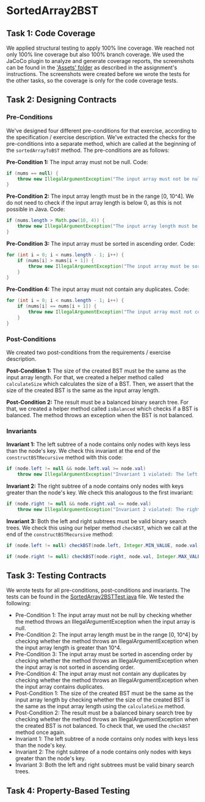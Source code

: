 # SortedArray2BST
## Task 1: Code Coverage
We applied structural testing to apply 100% line coverage.
We reached not only 100% line coverage but also 100% branch coverage.
We used the JaCoCo plugin to analyze and generate coverage reports, the screenshots can be found in the ['Assets' folder](./Assets) as described in the assignment's instructions.
The screenshots were created before we wrote the tests for the other tasks, so the coverage is only for the code coverage tests.

## Task 2: Designing Contracts
### Pre-Conditions
We've designed four different pre-conditions for that exercise, according to the specification / exercise description.
We've extracted the checks for the pre-conditions into a separate method, which are called at the beginning of the `sortedArrayToBST` method.
The pre-conditions are as follows:

**Pre-Condition 1:** The input array must not be null. Code:
```java
if (nums == null) {
    throw new IllegalArgumentException("The input array must not be null.");
}
```

**Pre-Condition 2:** The input array length must be in the range [0, 10^4]. 
We do not need to check if the input array length is below 0, as this is not possible in Java.
Code:
```java
if (nums.length > Math.pow(10, 4)) {
    throw new IllegalArgumentException("The input array length must be in the range [0, 10^4].");
}
```

**Pre-Condition 3:** The input array must be sorted in ascending order.
Code:
```java
for (int i = 0; i < nums.length - 1; i++) {
    if (nums[i] > nums[i + 1]) {
        throw new IllegalArgumentException("The input array must be sorted in ascending order.");
    }
}
```

**Pre-Condition 4:** The input array must not contain any duplicates.
Code:
```java
for (int i = 0; i < nums.length - 1; i++) {
    if (nums[i] == nums[i + 1]) {
        throw new IllegalArgumentException("The input array must not contain any duplicates.");
    }
}
```

### Post-Conditions
We created two post-conditions from the requirements / exercise description.

**Post-Condition 1:** The size of the created BST must be the same as the input array length.
For that, we created a helper method called `calculateSize` which calculates the size of a BST.
Then, we assert that the size of the created BST is the same as the input array length.

**Post-Condition 2:** The result must be a balanced binary search tree.
For that, we created a helper method called `isBalanced` which checks if a BST is balanced.
The method throws an exception when the BST is not balanced.

### Invariants
**Invariant 1:** The left subtree of a node contains only nodes with keys less than the node's key.
We check this invariant at the end of the `constructBSTRecursive` method with this code:
```java
if (node.left != null && node.left.val >= node.val)
    throw new IllegalArgumentException("Invariant 1 violated: The left subtree of a node contains only nodes with keys less than the node's key.");
```

**Invariant 2:** The right subtree of a node contains only nodes with keys greater than the node's key.
We check this analogous to the first invariant:
```java
if (node.right != null && node.right.val <= node.val)
    throw new IllegalArgumentException("Invariant 2 violated: The right subtree of a node contains only nodes with keys greater than the node's key.");
```

**Invariant 3:** Both the left and right subtrees must be valid binary search trees.
We check this using our helper method `checkBST`, which we call at the end of the `constructBSTRecursive` method:
```java
if (node.left != null) checkBST(node.left, Integer.MIN_VALUE, node.val);

if (node.right != null) checkBST(node.right, node.val, Integer.MAX_VALUE);
```

## Task 3: Testing Contracts
We wrote tests for all pre-conditions, post-conditions and invariants.
The tests can be found in the [SortedArray2BSTTest.java](./src/SortedArray2BSTTest.java) file.
We tested the following:
- Pre-Condition 1: The input array must not be null by checking whether the method throws an IllegalArgumentException when the input array is null.
- Pre-Condition 2: The input array length must be in the range [0, 10^4] by checking whether the method throws an IllegalArgumentException when the input array length is greater than 10^4.
- Pre-Condition 3: The input array must be sorted in ascending order by checking whether the method throws an IllegalArgumentException when the input array is not sorted in ascending order.
- Pre-Condition 4: The input array must not contain any duplicates by checking whether the method throws an IllegalArgumentException when the input array contains duplicates.
- Post-Condition 1: The size of the created BST must be the same as the input array length by checking whether the size of the created BST is the same as the input array length using the `calculateSize` method.
- Post-Condition 2: The result must be a balanced binary search tree by checking whether the method throws an IllegalArgumentException when the created BST is not balanced. To check that, we used the `checkBST` method once again.
- Invariant 1: The left subtree of a node contains only nodes with keys less than the node's key.
- Invariant 2: The right subtree of a node contains only nodes with keys greater than the node's key.
- Invariant 3: Both the left and right subtrees must be valid binary search trees.

## Task 4: Property-Based Testing
